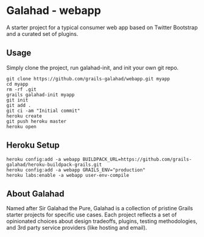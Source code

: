 Galahad - webapp
================
A starter project for a typical consumer web app based on Twitter Bootstrap and a curated set of plugins.

Usage
-----
Simply clone the project, run galahad-init, and init your own git repo.

    git clone https://github.com/grails-galahad/webapp.git myapp
    cd myapp
    rm -rf .git
    grails galahad-init myapp
    git init
    git add .
    git ci -am "Initial commit"
    heroku create
    git push heroku master
    heroku open


Heroku Setup
------------
    heroku config:add -a webapp BUILDPACK_URL=https://github.com/grails-galahad/heroku-buildpack-grails.git
    heroku config:add -a webapp GRAILS_ENV="production"
    heroku labs:enable -a webapp user-env-compile


About Galahad
-------------
Named after Sir Galahad the Pure, Galahad is a collection of pristine Grails starter projects for specific use cases. Each project reflects a set of opinionated choices about design tradeoffs, plugins, testing methodologies, and 3rd party service providers (like hosting and email).
